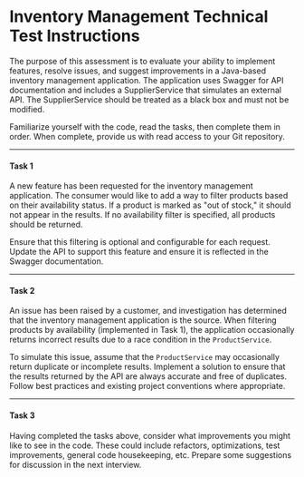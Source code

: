 # **Inventory Management Technical Test Instructions**

The purpose of this assessment is to evaluate your ability to implement features, resolve issues, and suggest improvements in a Java-based inventory management application. The application uses Swagger for API documentation and includes a SupplierService that simulates an external API. The SupplierService should be treated as a black box and must not be modified.

Familiarize yourself with the code, read the tasks, then complete them in order. When complete, provide us with read access to your Git repository.

---

#### **Task 1**

A new feature has been requested for the inventory management application. The consumer would like to add a way to filter products based on their availability status. If a product is marked as "out of stock," it should not appear in the results. If no availability filter is specified, all products should be returned.

Ensure that this filtering is optional and configurable for each request. Update the API to support this feature and ensure it is reflected in the Swagger documentation.

---

#### **Task 2**

An issue has been raised by a customer, and investigation has determined that the inventory management application is the source. When filtering products by availability (implemented in Task 1), the application occasionally returns incorrect results due to a race condition in the `ProductService`.

To simulate this issue, assume that the `ProductService` may occasionally return duplicate or incomplete results. Implement a solution to ensure that the results returned by the API are always accurate and free of duplicates. Follow best practices and existing project conventions where appropriate.

---

#### **Task 3**

Having completed the tasks above, consider what improvements you might like to see in the code. These could include refactors, optimizations, test improvements, general code housekeeping, etc. Prepare some suggestions for discussion in the next interview.